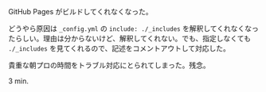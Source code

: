 GitHub Pages がビルドしてくれなくなった。

どうやら原因は `_config.yml` の `include: ./_includes` を解釈してくれなくなったらしい。理由は分からないけど、解釈してくれない。でも、指定しなくても `./_includes` を見てくれるので、記述をコメントアウトして対応した。

貴重な朝プロの時間をトラブル対応にとられてしまった。残念。

3 min.

